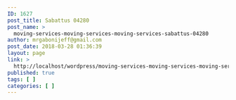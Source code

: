 ```yaml
---
ID: 1627
post_title: Sabattus 04280
post_name: >
  moving-services-moving-services-moving-services-sabattus-04280
author: mrgabonijeff@gmail.com
post_date: 2018-03-28 01:36:39
layout: page
link: >
  http://localhost/wordpress/moving-services-moving-services-moving-services-sabattus-04280/
published: true
tags: [ ]
categories: [ ]
---
```

